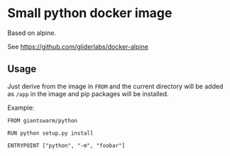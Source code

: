 # Small python docker image

Based on alpine.

See https://github.com/gliderlabs/docker-alpine

## Usage

Just derive from the image in `FROM` and the current directory will be added as `/app` in the image and pip packages will be installed.

Example:

```
FROM giantswarm/python

RUN python setup.py install

ENTRYPOINT ["python", "-m", "foobar"]
```
